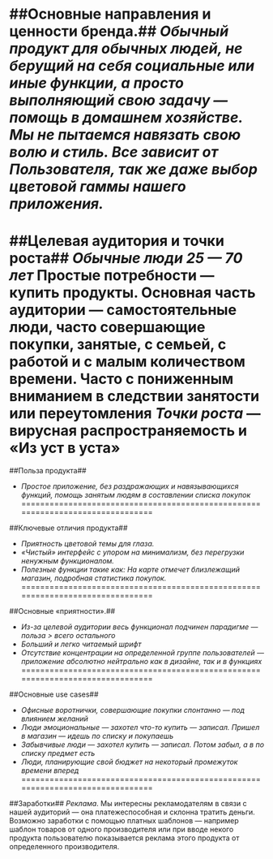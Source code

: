 ##Основные направления и ценности бренда.##
*Обычный продукт для обычных людей, не берущий на себя социальные или иные функции, а просто выполняющий свою задачу — помощь в домашнем хозяйстве. Мы не пытаемся навязать свою волю и стиль. Все зависит от Пользователя, так же даже выбор цветовой гаммы нашего приложения.*
===============================================================================

##Целевая аудитория и точки роста##
*Обычные люди 25 — 70 лет*
Простые потребности — купить продукты. Основная часть аудитории — самостоятельные люди, часто совершающие покупки,  занятые, с семьей, с работой и с малым количеством времени. Часто с пониженным вниманием в следствии занятости или переутомления
*Точки роста* — вирусная распространяемость и «Из уст в уста»
===============================================================================

##Польза продукта##
- *Простое приложение, без раздражающих и навязывающихся функций, помощь занятым людям в составлении списка покупок*
===============================================================================

##Ключевые отличия продукта##
- *Приятность цветовой темы для глаза.*
- *«Чистый» интерфейс с упором на минимализм, без перегрузки ненужным функционалом.*
- *Полезные функции такие как: На карте отмечет близлежащий магазин, подробная статистика покупок.*
===============================================================================

##Основные «приятности».##
- *Из-за целевой аудитории весь функционал подчинен парадигме — польза > всего остального*
- *Больший и легко читаемый шрифт*
- *Отсутствие концентрации на определенной группе пользователей — приложение абсолютно нейтрально как в дизайне, так и в функциях*
===============================================================================

##Основные use cases##
- *Офисные воротнички, совершающие покупки спонтанно — под влиянием желаний*
- *Люди эмоциональные — захотел что-то купить — записал. Пришел в магазин — идешь по списку и покупаешь*
- *Забывчивые люди — захотел купить — записал. Потом забыл, а в по списку предмет есть*
- *Люди, планирующие свой бюджет на некоторый промежуток времени вперед*
===============================================================================

##Заработки##
*Реклама*. Мы интересны рекламодателям в связи с нашей аудиторий — она платежеспособная и склонна тратить деньги. Возможно заработки с помощью платных шаблонов — например шаблон товаров от одного производителя или при вводе некого продукта пользователю показывается реклама этого продукта от определенного производителя.

